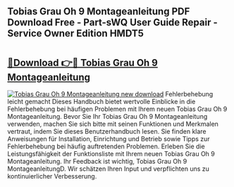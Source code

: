 ## Tobias Grau Oh 9 Montageanleitung PDF Download Free - Part-sWQ User Guide Repair - Service Owner Edition HMDT5

# <h2><a href="http://df8g4u.blite.top/?on=Tobias+Grau+Oh+9+Montageanleitung">🔗Download 👉🔴 Tobias Grau Oh 9 Montageanleitung</a></h2>

[![Tobias Grau Oh 9 Montageanleitung new download](https://i.imgur.com/lujVjoI.png)](http://df8g4u.blite.top/?on=Tobias+Grau+Oh+9+Montageanleitung)
Fehlerbehebung leicht gemacht Dieses Handbuch bietet wertvolle Einblicke in die Fehlerbehebung bei häufigen Problemen mit Ihrem neuen Tobias Grau Oh 9 Montageanleitung. Bevor Sie Ihr Tobias Grau Oh 9 Montageanleitung verwenden, machen Sie sich bitte mit seinen Funktionen und Merkmalen vertraut, indem Sie dieses Benutzerhandbuch lesen. Sie finden klare Anweisungen für Installation, Einrichtung und Betrieb sowie Tipps zur Fehlerbehebung bei häufig auftretenden Problemen. Erleben Sie die Leistungsfähigkeit der Funktionsliste mit Ihrem neuen Tobias Grau Oh 9 Montageanleitung. Ihr Feedback ist wichtig, Tobias Grau Oh 9 MontageanleitungD. Wir schätzen Ihren Input und verpflichten uns zu kontinuierlicher Verbesserung.
